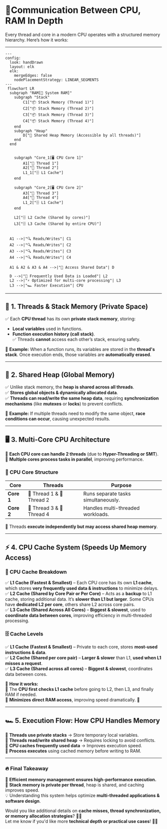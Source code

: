 # **🚀Communication Between CPU, RAM In Depth**

Every thread and core in a modern CPU operates with a structured memory hierarchy. Here’s how it works:

---

```mermaid
---
config:
  look: handDrawn
  layout: elk
  elk:
    mergeEdges: false
    nodePlacementStrategy: LINEAR_SEGMENTS
---
 flowchart LR
  subgraph "RAM[💾 System RAM]"
    subgraph "Stack"
        C1["📦 Stack Memory (Thread 1)"]
        C2["📦 Stack Memory (Thread 2)"]
        C3["📦 Stack Memory (Thread 3)"]
        C4["📦 Stack Memory (Thread 4)"]
    end
    subgraph "Heap"
        D["🔄 Shared Heap Memory (Accessible by all threads)"]
    end
  end


    subgraph "Core_1[🖥️ CPU Core 1]"
        A1["🧵 Thread 1"]
        A2["🧵 Thread 2"]
        L1_1["🗄️ L1 Cache"]
    end

    subgraph "Core_2[🖥️ CPU Core 2]"
        A3["🧵 Thread 3"]
        A4["🧵 Thread 4"]
        L1_2["🗄️ L1 Cache"]
    end

    L2["🗄️ L2 Cache (Shared by cores)"]
    L3["🗄️ L3 Cache (Shared by entire CPU)"]


  A1 -->|"🔍 Reads/Writes"| C1
  A2 -->|"🔍 Reads/Writes"| C2
  A3 -->|"🔍 Reads/Writes"| C3
  A4 -->|"🔍 Reads/Writes"| C4

  A1 & A2 & A3 & A4 -->|"🔁 Access Shared Data"| D

  D -->|"🚀 Frequently Used Data is Loaded"| L2
  L2 -->|"⚡ Optimized for multi-core processing"| L3
  L3 -->|"🏎️ Faster Execution"| CPU
```

---

## **🧵 1. Threads & Stack Memory (Private Space)**

✅ Each **CPU thread** has its own **private stack memory**, storing:

- **Local variables** used in functions.
- **Function execution history (call stack)**.  
  ✅ Threads **cannot** access each other’s stack, ensuring safety.

📝 **Example:** When a function runs, its variables are stored in the **thread's stack**. Once execution ends, those variables are **automatically erased**.

---

## **🔄 2. Shared Heap (Global Memory)**

✅ Unlike stack memory, the **heap is shared across all threads**.  
✅ **Stores global objects & dynamically allocated data**.  
✅ **Threads can read/write the same heap data**, requiring **synchronization mechanisms** (like **mutexes** or **locks**) to prevent conflicts.

📝 **Example:** If multiple threads need to modify the same object, **race conditions can occur**, causing unexpected results.

---

## **🖥️ 3. Multi-Core CPU Architecture**

🔹 **Each CPU core can handle 2 threads** (due to **Hyper-Threading or SMT**).  
🔹 **Multiple cores process tasks in parallel**, improving performance.

### **🧠 CPU Core Structure**

| **Core**   | **Threads**               | **Purpose**                         |
| ---------- | ------------------------- | ----------------------------------- |
| **Core 1** | 🧵 Thread 1 & 🧵 Thread 2 | Runs separate tasks simultaneously. |
| **Core 2** | 🧵 Thread 3 & 🧵 Thread 4 | Handles multi-threaded workloads.   |

🔹 Threads **execute independently but may access shared heap memory**.

---

## **⚡ 4. CPU Cache System (Speeds Up Memory Access)**

### **🚀 CPU Cache Breakdown**

✅ **L1 Cache (Fastest & Smallest)** – Each CPU core has its own **L1 cache**, which stores **very frequently used data & instructions** to minimize delays.  
✅ **L2 Cache (Shared by Core Pair or Per Core)** – Acts as a **backup** to L1 cache, storing additional data. It’s **slower than L1 but larger**. Some CPUs have **dedicated L2 per core**, others share L2 across core pairs.  
✅ **L3 Cache (Shared Across All Cores)** – **Biggest & slowest**, used to **coordinate data between cores**, improving efficiency in multi-threaded processing.

### **🗄️ Cache Levels**

✅ **L1 Cache (Fastest & Smallest)** – Private to each core, stores **most-used instructions & data**.  
✅ **L2 Cache (Shared per core pair)** – **Larger & slower** than L1, **used when L1 misses a request**.  
✅ **L3 Cache (Shared across all cores)** – **Biggest & slowest**, coordinates data between cores.

📌 **How it works:**  
🔹 The **CPU first checks L1 cache** before going to L2, then L3, and finally RAM if needed.  
🔹 **Minimizes direct RAM access**, improving speed dramatically. 🚀

---

## **🏎️ 5. Execution Flow: How CPU Handles Memory**

🔹 **Threads use private stacks** → Store temporary local variables.  
🔹 **Threads read/write shared heap** → Requires locking to avoid conflicts.  
🔹 **CPU caches frequently used data** → Improves execution speed.  
🔹 **Process executes** using cached memory before writing to RAM.

---

### **🔥 Final Takeaway**

🚀 **Efficient memory management ensures high-performance execution.**  
📝 **Stack memory is private per thread**, heap is shared, and caching improves speed.  
💡 Understanding this system helps optimize **multi-threaded applications & software design**.

Would you like additional details on **cache misses, thread synchronization, or memory allocation strategies**? 🚀🔥  
Let me know if you'd like more **technical depth or practical use cases**! 🎯💡
